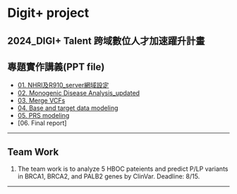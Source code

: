 # Digit+ project
2024_DIGI+ Talent 跨域數位人才加速躍升計畫
---
## 專題實作講義(PPT file)

* [01. NHRI及R910_server網域設定](https://drive.google.com/file/d/1Hr1KNo2XiDB4ZLSSOnxH7UzfSbrmNLaf/view?usp=sharing)
* [02. Monogenic Disease Analysis_updated](https://drive.google.com/file/d/1lmQKgYnSqzZC8UM1bA6iQfIke2iMu1p1/view?usp=sharing)
* [03. Merge VCFs](https://drive.google.com/file/d/1zMtwp0eTLg8F8uIh8yTmDYA_ZSZAR8uK/view?usp=sharing)
* [04. Base and target data modeling](https://drive.google.com/file/d/1Z-odPLeU6WrA_5Znnqq6Cj2zepyINFFI/view?usp=sharing)
* [05. PRS modeling](https://drive.google.com/file/d/188w9Pb7QcYp0R2sLDsYNwdPNA34g7d7p/view?usp=sharing)
* [06. Final report]
---
## Team Work
1. The team work is to analyze 5 HBOC pateients and predict P/LP variants in BRCA1, BRCA2, and PALB2 genes by ClinVar. Deadline: 8/15.
---
